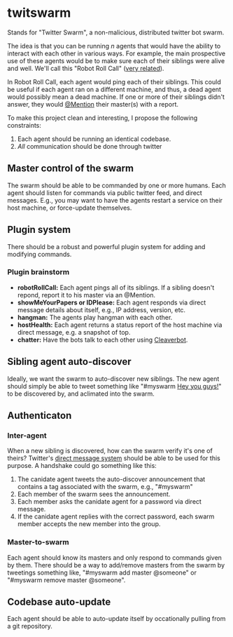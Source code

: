 # twitswarm
Stands for "Twitter Swarm", a non-malicious, distributed twitter bot swarm.

The idea is that you can be running *n* agents that would have the ability to interact with each other in various ways. For example, the main prospective use of these agents would be to make sure each of their siblings were alive and well. We'll call this "Robot Roll Call" ([very related](http://www.youtube.com/watch?v=wKvSfG_XYyU)). 

 In Robot Roll Call, each agent would ping each of their siblings. This could be useful if each agent ran on a different machine, and thus, a dead agent would possibly mean a dead machine. If one or more of their siblings didn't answer, they would [@Mention](http://support.twitter.com/entries/14023-what-are-replies-and-mentions) their master(s) with a report.

To make this project clean and interesting, I propose the following constraints:

1. Each agent should be running an identical codebase.
1. *All* communication should be done through twitter

## Master control of the swarm
The swarm should be able to be commanded by one or more humans. Each agent should listen for commands via public twitter feed, and direct messages. E.g., you may want to have the agents restart a service on their host machine, or force-update themselves.

## Plugin system
There should be a robust and powerful plugin system for adding and modifying commands.
### Plugin brainstorm
 * **robotRollCall:** Each agent pings all of its siblings. If a sibling doesn't repond, report it to his master via an @Mention.
 * **showMeYourPapers or IDPlease:** Each agent responds via direct message details about itself, e.g., IP address, version, etc.
 * **hangman:** The agents play hangman with each other.
 * **hostHealth:** Each agent returns a status report of the host machine via direct message, e.g. a snapshot of top.
 * **chatter:** Have the bots talk to each other using [Cleaverbot](http://www.cleverbot.com/).

## Sibling agent auto-discover
Ideally, we want the swarm to auto-discover new siblings. The new agent should simply be able to tweet something like "#myswarm [Hey you guys!](http://www.youtube.com/watch?v=mkB5-BHxKZI)" to be discovered by, and aclimated into the swarm.

## Authenticaton
### Inter-agent
When a new sibling is discovered, how can the swarm verify it's one of theirs? Twitter's [direct message system](http://support.twitter.com/entries/14606-what-is-a-direct-message-dm) should be able to be used for this purpose. A handshake could go something like this:

 1. The canidate agent tweets the auto-discover announcement that contains a tag associated with the swarm, e.g., "#myswarm"
 1. Each member of the swarm sees the announcement.
 1. Each member asks the canidate agent for a password via direct message.
 1. If the canidate agent replies with the correct password, each swarm member accepts the new member into the group.

### Master-to-swarm
Each agent should know its masters and only respond to commands given by them. There should be a way to add/remove masters from the swarm by tweetings something like, "#myswarm add master @someone" or "#myswarm remove master @someone".

## Codebase auto-update
Each agent should be able to auto-update itself by occationally pulling from a git repository.


